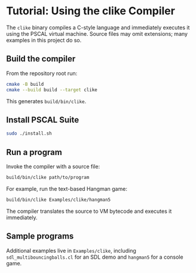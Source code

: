 # Tutorial: Using the clike Compiler

The `clike` binary compiles a C-style language and immediately executes it using the PSCAL virtual machine. Source files may omit extensions; many examples in this project do so.

## Build the compiler

From the repository root run:

```sh
cmake -B build
cmake --build build --target clike
```

This generates `build/bin/clike`.

## Install PSCAL Suite
```sh
sudo ./install.sh
```

## Run a program

Invoke the compiler with a source file:

```sh
build/bin/clike path/to/program
```

For example, run the text-based Hangman game:

```sh
build/bin/clike Examples/clike/hangman5
```

The compiler translates the source to VM bytecode and executes it immediately.

## Sample programs

Additional examples live in `Examples/clike`, including `sdl_multibouncingballs.cl` for an SDL demo and `hangman5` for a console game.

